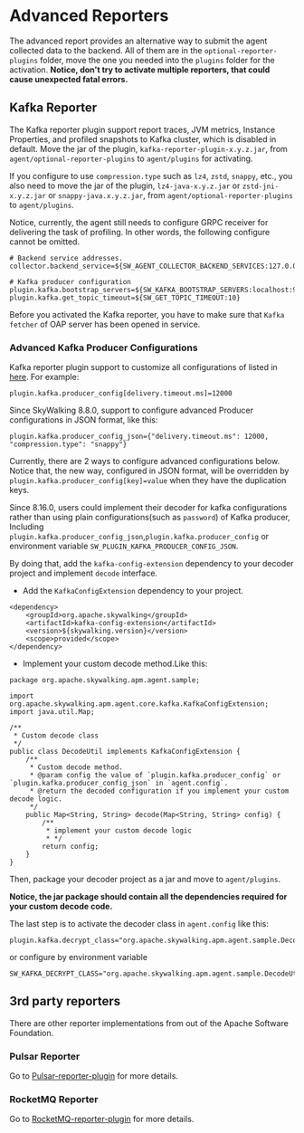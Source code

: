 # Advanced Reporters
The advanced report provides an alternative way to submit the agent collected data to the backend. All of them are in the `optional-reporter-plugins` folder, move the one you needed into the `plugins` folder for the activation. **Notice, don't try to activate multiple reporters, that could cause unexpected fatal errors.**

## Kafka Reporter
The Kafka reporter plugin support report traces, JVM metrics, Instance Properties, and profiled snapshots to Kafka cluster, which is disabled in default. Move the jar of the plugin, `kafka-reporter-plugin-x.y.z.jar`, from `agent/optional-reporter-plugins` to `agent/plugins` for activating.

If you configure to use `compression.type` such as `lz4`, `zstd`, `snappy`, etc., you also need to move the jar of the plugin, `lz4-java-x.y.z.jar` or `zstd-jni-x.y.z.jar` or `snappy-java.x.y.z.jar`, from `agent/optional-reporter-plugins` to `agent/plugins`.

Notice, currently, the agent still needs to configure GRPC receiver for delivering the task of profiling. In other words, the following configure cannot be omitted.

```properties
# Backend service addresses.
collector.backend_service=${SW_AGENT_COLLECTOR_BACKEND_SERVICES:127.0.0.1:11800}

# Kafka producer configuration
plugin.kafka.bootstrap_servers=${SW_KAFKA_BOOTSTRAP_SERVERS:localhost:9092}
plugin.kafka.get_topic_timeout=${SW_GET_TOPIC_TIMEOUT:10}
```

Before you activated the Kafka reporter, you have to make sure that `Kafka fetcher` of OAP server has been opened in service.

### Advanced Kafka Producer Configurations

Kafka reporter plugin support to customize all configurations of listed in [here](http://kafka.apache.org/24/documentation.html#producerconfigs). For example:
```properties
plugin.kafka.producer_config[delivery.timeout.ms]=12000
```

Since SkyWalking 8.8.0, support to configure advanced Producer configurations in JSON format, like this:
```properties
plugin.kafka.producer_config_json={"delivery.timeout.ms": 12000, "compression.type": "snappy"}
```

Currently, there are 2 ways to configure advanced configurations below. Notice that, the new way, configured in JSON format, will be overridden by `plugin.kafka.producer_config[key]=value` when they have the duplication keys.

Since 8.16.0, users could implement their decoder for kafka configurations rather than using plain configurations(such as `password`) of Kafka producer,
Including `plugin.kafka.producer_config_json`,`plugin.kafka.producer_config` or environment variable `SW_PLUGIN_KAFKA_PRODUCER_CONFIG_JSON`.

By doing that, add the `kafka-config-extension` dependency to your decoder project and implement `decode` interface.

- Add the `KafkaConfigExtension` dependency to your project.
```
<dependency>
    <groupId>org.apache.skywalking</groupId>
    <artifactId>kafka-config-extension</artifactId>
    <version>${skywalking.version}</version>
    <scope>provided</scope>
</dependency>
```

- Implement your custom decode method.Like this:
```
package org.apache.skywalking.apm.agent.sample;

import org.apache.skywalking.apm.agent.core.kafka.KafkaConfigExtension;
import java.util.Map;

/**
 * Custom decode class
 */
public class DecodeUtil implements KafkaConfigExtension {
    /**
     * Custom decode method.
     * @param config the value of `plugin.kafka.producer_config` or `plugin.kafka.producer_config_json` in `agent.config`.
     * @return the decoded configuration if you implement your custom decode logic.
     */
    public Map<String, String> decode(Map<String, String> config) {
        /**
         * implement your custom decode logic
         * */
        return config;
    }
}
```

Then, package your decoder project as a jar and move to `agent/plugins`.

**Notice, the jar package should contain all the dependencies required for your custom decode code.**

The last step is to activate the decoder class in `agent.config` like this:
```
plugin.kafka.decrypt_class="org.apache.skywalking.apm.agent.sample.DecodeUtil"
```
or configure by environment variable
```
SW_KAFKA_DECRYPT_CLASS="org.apache.skywalking.apm.agent.sample.DecodeUtil"
```

## 3rd party reporters
There are other reporter implementations from out of the Apache Software Foundation.

### Pulsar Reporter
Go to [Pulsar-reporter-plugin](https://github.com/SkyAPM/transporter-plugin-for-skywalking/blob/main/docs/en/pulsar/Pulsar-Reporter.md) for more details.

### RocketMQ Reporter
Go to [RocketMQ-reporter-plugin](https://github.com/SkyAPM/transporter-plugin-for-skywalking/blob/main/docs/en/rocketmq/Rocketmq-Reporter.md) for more details.
